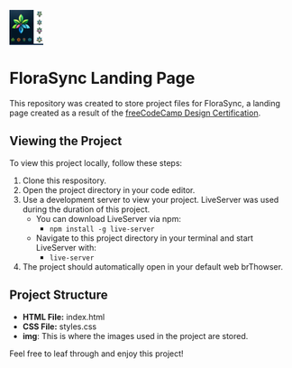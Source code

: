![1714195665102](image/README/1714195665102.png)

# FloraSync Landing Page

This repository was created to store project files for FloraSync, a landing page created as a result of the [freeCodeCamp Design Certification](https://www.freecodecamp.org/learn/2022/responsive-web-design/).

## Viewing the Project

To view this project locally, follow these steps:

1. Clone this respository.
2. Open the project directory in your code editor.
3. Use a development server to view your project. LiveServer was used during the duration of this project.
   * You can download LiveServer via npm:
     * `npm install -g live-server`
   * Navigate to this project directory in your terminal and start LiveServer with:
     * `live-server`
4. The project should automatically open in your default web brThowser.

## Project Structure

- **HTML File:** index.html
- **CSS File:** styles.css
- **img**: This is where the images used in the project are stored.

Feel free to leaf through and enjoy this project!

